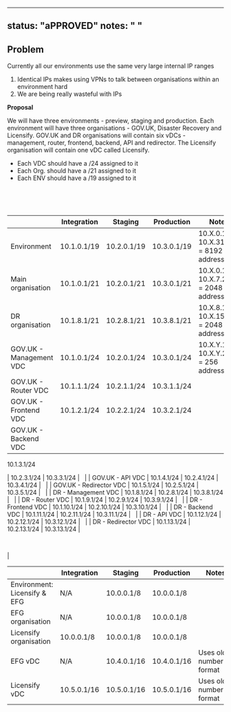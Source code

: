 &nbsp;

&nbsp;

---
status: "aPPROVED"
notes: " "
---

## **Problem**

Currently all our environments use the same very large internal IP ranges

1. Identical IPs makes using VPNs to talk between organisations within an environment hard
2. We are being really wasteful with IPs

**Proposal**

We will have three environments - preview, staging and production. Each environment will have three organisations - GOV.UK, Disaster Recovery and Licensify. GOV.UK and DR organisations will contain six vDCs - management, router, frontend, backend, API and redirector. The Licensify organisation will contain one vDC called Licensify.

- Each VDC should have a /24 assigned to it
- Each Org. should have a /21&nbsp;assigned to it
- Each ENV should have a /19 assigned to it

&nbsp;

&nbsp;

| &nbsp; | Integration | Staging | Production | Notes |
| --- | --- | --- | --- | --- |
| Environment | 10.1.0.1/19 | 10.2.0.1/19 | 10.3.0.1/19 | 10.X.0.1 -\> 10.X.31.255 = 8192 addresses |
| Main organisation | 10.1.0.1/21 | 10.2.0.1/21 | 10.3.0.1/21 | 10.X.0.1 -\> 10.X.7.255 = 2048 addresses |
| DR organisation | 10.1.8.1/21 | 10.2.8.1/21 | 10.3.8.1/21 | 10.X.8.1 -\> 10.X.15.255 = 2048 addresses |
| GOV.UK - Management VDC | 10.1.0.1/24 | 10.2.0.1/24 | 10.3.0.1/24 | 10.X.Y.1 -\> 10.X.Y.255 = 256 addresses |
| GOV.UK - Router VDC | 10.1.1.1/24 | 10.2.1.1/24 | 10.3.1.1/24 | &nbsp; |
| GOV.UK - Frontend VDC | 10.1.2.1/24 | 10.2.2.1/24 | 10.3.2.1/24 | &nbsp; |
| GOV.UK - Backend VDC | 

10.1.3.1/24

 | 10.2.3.1/24 | 10.3.3.1/24 | &nbsp; |
| GOV.UK - API VDC | 10.1.4.1/24 | 10.2.4.1/24 | 10.3.4.1/24 | &nbsp; |
| GOV.UK - Redirector VDC | 10.1.5.1/24 | 10.2.5.1/24 | 10.3.5.1/24 | &nbsp; |
| DR - Management VDC | 10.1.8.1/24 | 10.2.8.1/24 | 10.3.8.1/24 | &nbsp; |
| DR - Router VDC | 10.1.9.1/24 | 10.2.9.1/24 | 10.3.9.1/24 | &nbsp; |
| DR - Frontend VDC | 10.1.10.1/24 | 10.2.10.1/24 | 10.3.10.1/24 | &nbsp; |
| DR - Backend VDC | 10.1.11.1/24 | 10.2.11.1/24 | 10.3.11.1/24 | &nbsp; |
| DR - API VDC | 10.1.12.1/24 | 10.2.12.1/24 | 10.3.12.1/24 | &nbsp; |
| DR - Redirector VDC | 10.1.13.1/24 | 10.2.13.1/24 | 10.3.13.1/24 | 

&nbsp;

 |

| &nbsp; | Integration | Staging | Production | Notes |
| --- | --- | --- | --- | --- |
| Environment: Licensify & EFG | N/A | 10.0.0.1/8 | 10.0.0.1/8 | &nbsp; |
| EFG organisation | N/A | 10.0.0.1/8 | 10.0.0.1/8 | &nbsp; |
| Licensify organisation | 10.0.0.1/8 | 10.0.0.1/8 | 10.0.0.1/8 | &nbsp; |
| EFG vDC | N/A | 10.4.0.1/16 | 10.4.0.1/16 | Uses old numbering format |
| Licensify vDC | 10.5.0.1/16 | 10.5.0.1/16 | 10.5.0.1/16 | Uses old numbering format |

&nbsp;

&nbsp;

&nbsp;

&nbsp;

&nbsp;

&nbsp;

&nbsp;

&nbsp;

&nbsp;

&nbsp;

&nbsp;

&nbsp;

